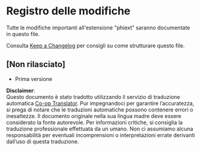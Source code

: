 <!--
CO_OP_TRANSLATOR_METADATA:
{
  "original_hash": "bd0afcb627d5754038537758315cbad7",
  "translation_date": "2025-05-09T05:24:53+00:00",
  "source_file": "code/09.UpdateSamples/Aug/vscode/phiext/CHANGELOG.md",
  "language_code": "it"
}
-->
# Registro delle modifiche

Tutte le modifiche importanti all'estensione "phiext" saranno documentate in questo file.

Consulta [Keep a Changelog](http://keepachangelog.com/) per consigli su come strutturare questo file.

## [Non rilasciato]

- Prima versione

**Disclaimer**:  
Questo documento è stato tradotto utilizzando il servizio di traduzione automatica [Co-op Translator](https://github.com/Azure/co-op-translator). Pur impegnandoci per garantire l’accuratezza, si prega di notare che le traduzioni automatiche possono contenere errori o inesattezze. Il documento originale nella sua lingua madre deve essere considerato la fonte autorevole. Per informazioni critiche, si consiglia la traduzione professionale effettuata da un umano. Non ci assumiamo alcuna responsabilità per eventuali incomprensioni o interpretazioni errate derivanti dall’uso di questa traduzione.